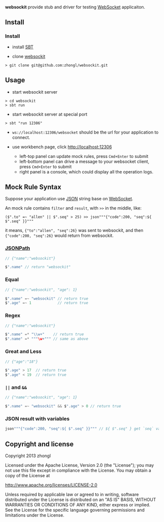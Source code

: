 **websockit** provide stub and driver for testing [WebSocket](http://www.websocket.org) applicaiton.

## Install

### Install

- install [SBT](http://www.scala-sbt.org/release/docs/Getting-Started/Setup.html)

- clone [websockit](https://github.com/zhongl/websocket-kit)

```
> git clone git@github.com:zhongl/websockit.git
```

## Usage

- start websockit server

```
> cd websockit
> sbt run
```

- start websockit server at special port

```
> sbt "run 12306"
```

- `ws://localhost:12306/websocket` should be the url for your application to connect.

- use workbench page, click <http://localhost:12306>
    - left-top panel can update mock rules, press `Cmd+Enter` to submit
    - left-bottom panel can drive a message to your websocket client, press `Cmd+Enter` to submit
    - right panel is a console, which could display all the operation logs.


## Mock Rule Syntax

Suppose your application use [JSON](http://json.org) string base on [WebSocket](http://www.websocket.org).

An mock rule contains `filter` and `result`, with `>>` in the middle, like:

```
($".to" =~ "allen" || $".seq" > 25) >> json"""{"code":200, "seq":${ $".seq" }}"""
```

it means, `{"to":"allen", "seq":26}` was sent to websockit, and then `{"code":200, "seq":26}` would return from websockit.

### [JSONPath](http://goessner.net/articles/JsonPath/)

```scala
// {"name":"websockit"}

$".name" // return "websockit"
```

### Equal

```scala
// {"name":"websockit", "age": 1}

$".name" =~ "websockit" // return true
$".age" =~ 1            // return true
```


### Regex

```scala
// {"name":"websockit"}

$".name" =* "\\w+"    // return true
$".name" =* """\w+""" // same as above
```

### Great and Less

```scala
// {"age":"18"}

$".age" > 17  // return true
$".age" < 19  // return true
```

### `||` and `&&`

```scala
// {"name":"websockit", "age": 1}

$".name" =~ "websockit" && $".age" > 0 // return true
```

### JSON result with variables

```scala
json"""{"code":200, "seq":${ $".seq" }}""" // ${ $".seq" } get `seq` value of the input json
```



## Copyright and license

Copyright 2013 zhongl

Licensed under the Apache License, Version 2.0 (the "License");
you may not use this file except in compliance with the License.
You may obtain a copy of the License at

http://www.apache.org/licenses/LICENSE-2.0

Unless required by applicable law or agreed to in writing, software
distributed under the License is distributed on an "AS IS" BASIS,
WITHOUT WARRANTIES OR CONDITIONS OF ANY KIND, either express or implied.
See the License for the specific language governing permissions and
limitations under the License.
